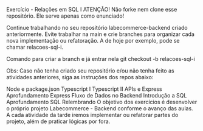 Exercício - Relações em SQL I
ATENÇÃO! Não forke nem clone esse repositório. Ele serve apenas como enunciado!


Continue trabalhando no seu repositório labecommerce-backend criado anteriormente. Evite trabalhar na main e crie branches para organizar cada nova implementação ou refatoração. A de hoje por exemplo, pode se chamar relacoes-sql-i.

Comando para criar a branch e já entrar nela
git checkout -b relacoes-sql-i

Obs: Caso não tenha criado seu repositório e/ou não tenha feito as atividades anteriores, siga as instruções dos repos abaixo:

Node e package.json
Typescript I
Typescript II
APIs e Express
Aprofundamento Express
Fluxo de Dados no Backend
Introdução a SQL
Aprofundamento SQL
Relembrando
O objetivo dos exercícios é desenvolver o próprio projeto Labecommerce - Backend conforme o avanço das aulas. A cada atividade da tarde iremos implementar ou refatorar partes do projeto, além de praticar lógicas por fora.